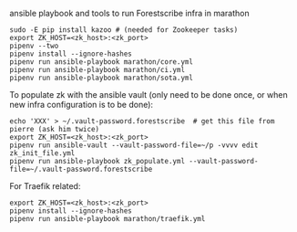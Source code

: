 ansible playbook and tools to run Forestscribe infra in marathon

    sudo -E pip install kazoo # (needed for Zookeeper tasks)
    export ZK_HOST=<zk_host>:<zk_port>
    pipenv --two
    pipenv install --ignore-hashes
    pipenv run ansible-playbook marathon/core.yml
    pipenv run ansible-playbook marathon/ci.yml
    pipenv run ansible-playbook marathon/sota.yml


To populate zk with the ansible vault (only need to be done once, or when new infra configuration is to be done):

    echo 'XXX' > ~/.vault-password.forestscribe  # get this file from pierre (ask him twice)
    export ZK_HOST=<zk_host>:<zk_port>
    pipenv run ansible-vault --vault-password-file=~/p -vvvv edit zk_init_file.yml
    pipenv run ansible-playbook zk_populate.yml --vault-password-file=~/.vault-password.forestscribe

For Traefik related:

    export ZK_HOST=<zk_host>:<zk_port>
    pipenv install --ignore-hashes
    pipenv run ansible-playbook marathon/traefik.yml
